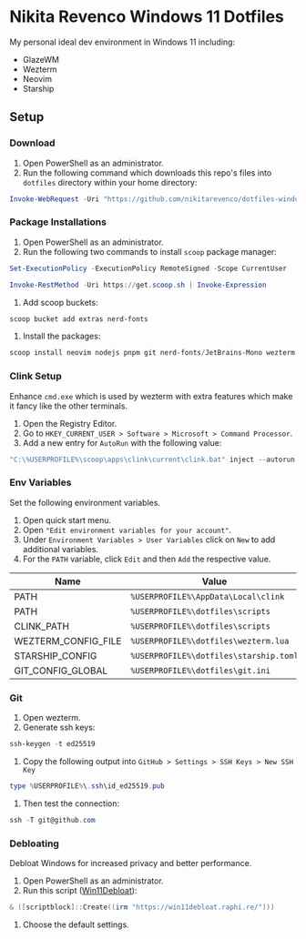 # Nikita Revenco Windows 11 Dotfiles

My personal ideal dev environment in Windows 11 including:

- GlazeWM
- Wezterm
- Neovim
- Starship

## Setup

### Download

1. Open PowerShell as an administrator.
1. Run the following command which downloads this repo's files into `dotfiles` directory within your home directory:

```powershell
Invoke-WebRequest -Uri "https://github.com/nikitarevenco/dotfiles-windows/archive/refs/heads/main.zip" -OutFile "$env:USERPROFILE\dotfiles-windows.zip"; Expand-Archive -Path "$env:USERPROFILE\dotfiles-windows.zip" -DestinationPath "$env:USERPROFILE\dotfiles" -Force; Move-Item -Path "$env:USERPROFILE\dotfiles\dotfiles-windows-main\*" -Destination "$env:USERPROFILE\dotfiles" -Force; Remove-Item "$env:USERPROFILE\dotfiles\dotfiles-windows-main" -Recurse; Remove-Item "$env:USERPROFILE\dotfiles-windows.zip"
```

### Package Installations

1. Open PowerShell as an administrator.
1. Run the following two commands to install `scoop` package manager:

```powershell
Set-ExecutionPolicy -ExecutionPolicy RemoteSigned -Scope CurrentUser
```

```powershell
Invoke-RestMethod -Uri https://get.scoop.sh | Invoke-Expression
```

1. Add scoop buckets:

```powershell
scoop bucket add extras nerd-fonts
```

1. Install the packages:

```powershell
scoop install neovim nodejs pnpm git nerd-fonts/JetBrains-Mono wezterm glazewm whkd main/clink starship lua
```

### Clink Setup

Enhance `cmd.exe` which is used by wezterm with extra features which make it fancy like the other terminals.

1. Open the Registry Editor.
1. Go to `HKEY_CURRENT_USER > Software > Microsoft > Command Processor`.
1. Add a new entry for `AutoRun` with the following value:

```powershell
"C:\%USERPROFILE%\scoop\apps\clink\current\clink.bat" inject --autorun & "C:\%USERPROFILE%\dotfiles\cmdrc.bat"
```

### Env Variables

Set the following environment variables.

1. Open quick start menu.
1. Open `"Edit environment variables for your account"`.
1. Under `Environment Variables > User Variables` click on `New` to add additional variables.
1. For the `PATH` variable, click `Edit` and then `Add` the respective value.

| Name                | Value                                  |
| ------------------- | -------------------------------------- |
| PATH                | `%USERPROFILE%\AppData\Local\clink`    |
| PATH                | `%USERPROFILE%\dotfiles\scripts`       |
| CLINK_PATH          | `%USERPROFILE%\dotfiles\scripts`       |
| WEZTERM_CONFIG_FILE | `%USERPROFILE%\dotfiles\wezterm.lua`   |
| STARSHIP_CONFIG     | `%USERPROFILE%\dotfiles\starship.toml` |
| GIT_CONFIG_GLOBAL   | `%USERPROFILE%\dotfiles\git.ini`       |

### Git

1. Open wezterm.
1. Generate ssh keys:

```powershell
ssh-keygen -t ed25519
```

1. Copy the following output into `GitHub > Settings > SSH Keys > New SSH Key`

```powershell
type %USERPROFILE%\.ssh\id_ed25519.pub
```

1. Then test the connection:

```powershell
ssh -T git@github.com
```

### Debloating

Debloat Windows for increased privacy and better performance.

1. Open PowerShell as an administrator.
1. Run this script ([Win11Debloat](https://github.com/Raphire/Win11Debloat)):

```powershell
& ([scriptblock]::Create((irm "https://win11debloat.raphi.re/")))
```

1. Choose the default settings.
